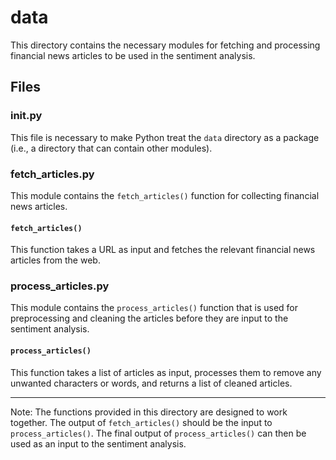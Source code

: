 # data

This directory contains the necessary modules for fetching and processing financial news articles to be used in the sentiment analysis.

## Files

### __init__.py
This file is necessary to make Python treat the `data` directory as a package (i.e., a directory that can contain other modules).

### fetch_articles.py
This module contains the `fetch_articles()` function for collecting financial news articles. 

#### `fetch_articles()`
This function takes a URL as input and fetches the relevant financial news articles from the web. 

### process_articles.py
This module contains the `process_articles()` function that is used for preprocessing and cleaning the articles before they are input to the sentiment analysis.

#### `process_articles()`
This function takes a list of articles as input, processes them to remove any unwanted characters or words, and returns a list of cleaned articles.

---

Note: The functions provided in this directory are designed to work together. The output of `fetch_articles()` should be the input to `process_articles()`. The final output of `process_articles()` can then be used as an input to the sentiment analysis.
